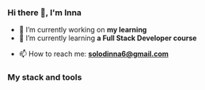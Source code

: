 ### Hi there 👋, I'm Inna

- 🔭 I’m currently working on **my learning**
- 🌱 I’m currently learning **a Full Stack Developer course**
<!-- - 👯 I’m looking to collaborate on ... -->
<!-- - 🤔 I’m looking for help with ... -->
<!-- - 💬 Ask me about ... -->
- 📫 How to reach me: **solodinna6@gmail.com**
<!-- - 😄 Pronouns: ... -->
<!-- - ⚡ Fun fact: ... -->

### My stack and tools
